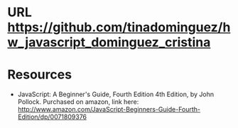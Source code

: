 # URL https://github.com/tinadominguez/hw_javascript_dominguez_cristina

# Resources
* JavaScript: A Beginner's Guide, Fourth Edition 4th Edition, by John Pollock. Purchased on amazon, link here: http://www.amazon.com/JavaScript-Beginners-Guide-Fourth-Edition/dp/0071809376 
